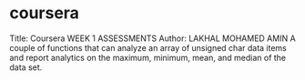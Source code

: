 # coursera
Title: Coursera WEEK 1 ASSESSMENTS
Author: LAKHAL MOHAMED AMIN
A couple of functions that can analyze an array of unsigned char data items and report analytics on the maximum, minimum, mean, and median of the data set.
